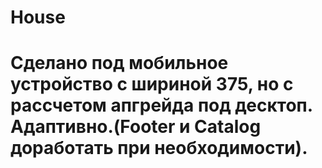 # House
# Сделано под мобильное устройство с шириной 375, но с рассчетом апгрейда под десктоп. Адаптивно.(Footer  и Catalog доработать при необходимости).
